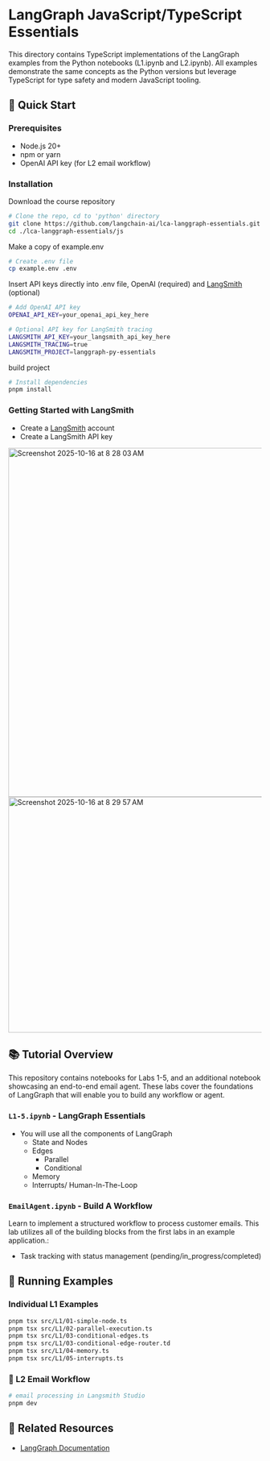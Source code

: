 # LangGraph JavaScript/TypeScript Essentials

This directory contains TypeScript implementations of the LangGraph examples from the Python notebooks (L1.ipynb and L2.ipynb). All examples demonstrate the same concepts as the Python versions but leverage TypeScript for type safety and modern JavaScript tooling.

## 🚀 Quick Start

### Prerequisites

- Node.js 20+
- npm or yarn
- OpenAI API key (for L2 email workflow)

### Installation

Download the course repository

```bash
# Clone the repo, cd to 'python' directory
git clone https://github.com/langchain-ai/lca-langgraph-essentials.git
cd ./lca-langgraph-essentials/js
```

Make a copy of example.env

```bash
# Create .env file
cp example.env .env
```

Insert API keys directly into .env file, OpenAI (required) and [LangSmith](#getting-started-with-langsmith) (optional)

```bash
# Add OpenAI API key
OPENAI_API_KEY=your_openai_api_key_here

# Optional API key for LangSmith tracing
LANGSMITH_API_KEY=your_langsmith_api_key_here
LANGSMITH_TRACING=true
LANGSMITH_PROJECT=langgraph-py-essentials
```

build project

```bash
# Install dependencies
pnpm install
```


### Getting Started with LangSmith

- Create a [LangSmith](https://smith.langchain.com/) account
- Create a LangSmith API key
<img width="1196" height="693" alt="Screenshot 2025-10-16 at 8 28 03 AM" src="https://github.com/user-attachments/assets/e39b8364-c3e3-4c75-a287-d9d4685caad5" />
<img width="1196" height="468" alt="Screenshot 2025-10-16 at 8 29 57 AM" src="https://github.com/user-attachments/assets/2e916b2d-e3b0-4c59-a178-c5818604b8fe" />



## 📚 Tutorial Overview

This repository contains notebooks for Labs 1-5, and an additional notebook showcasing an end-to-end email agent. These labs cover the foundations of LangGraph that will enable you to build any workflow or agent.

### `L1-5.ipynb` - LangGraph Essentials
- You will use all the components of LangGraph
    - State and Nodes
    - Edges
        - Parallel
        - Conditional
    - Memory
    - Interrupts/ Human-In-The-Loop  

### `EmailAgent.ipynb` - Build A Workflow
Learn to implement a structured workflow to process customer emails. This lab utilizes all of the building blocks from the first labs in an example application.:
- Task tracking with status management (pending/in_progress/completed)  



## 🎯 Running Examples

### Individual L1 Examples

```bash
pnpm tsx src/L1/01-simple-node.ts
pnpm tsx src/L1/02-parallel-execution.ts
pnpm tsx src/L1/03-conditional-edges.ts 
pnpm tsx src/L1/03-conditional-edge-router.td
pnpm tsx src/L1/04-memory.ts
pnpm tsx src/L1/05-interrupts.ts 
```
### 📧 L2 Email Workflow

```bash
# email processing in Langsmith Studio
pnpm dev
```

## 🔗 Related Resources

- [LangGraph Documentation](https://docs.langchain.com/oss/python/langgraph/overview)
